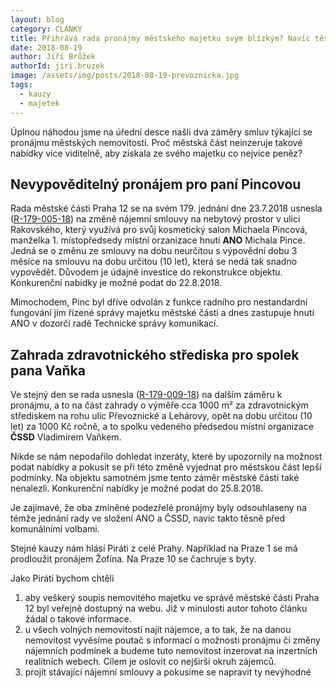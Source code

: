 ```yaml
---
layout: blog
category: CLANKY
title: Přihrává rada pronájmy městského majetku svým blízkým? Navíc těsně před volbami...
date: 2018-08-19
author: Jiří Brůžek
authorId: jiri.bruzek
image: /assets/img/posts/2018-08-19-prevoznicka.jpg
tags:
  - kauzy
  - majetek
---
```


Úplnou náhodou jsme na úřední desce našli dva záměry smluv týkající se pronájmu městských nemovitostí. Proč městská část neinzeruje takové nabídky více viditelně, aby získala ze svého majetku co nejvíce peněz?

## Nevypověditelný pronájem pro paní Pincovou

Rada městské části Praha 12 se na svém 179. jednání dne 23.7.2018 usnesla ([R-179-005-18](http://www.praha12.cz/assets/File.ashx?id_org=80112&id_dokumenty=63929)) na změně nájemní smlouvy na nebytový prostor v ulici Rakovského, který využívá pro svůj kosmetický salon Michaela Pincová, manželka 1. místopředsedy místní orzanizace hnutí **ANO** Michala Pince. Jedná se o změnu ze smlouvy na dobu neurčitou s výpovědní dobu 3 měsíce na smlouvu na dobu určitou (10 let), která se nedá tak snadno vypovědět. Důvodem je údajně investice do rekonstrukce objektu. Konkurenční nabídky je možné podat do 22.8.2018.

Mimochodem, Pinc byl dříve odvolán z funkce radního pro nestandardní fungování jím řízené správy majetku městské části a dnes zastupuje hnutí ANO v dozorčí radě Technické správy komunikací.

## Zahrada zdravotnického střediska pro spolek pana Vaňka

Ve stejný den se rada usnesla ([R-179-009-18](http://www.praha12.cz/assets/File.ashx?id_org=80112&id_dokumenty=63933)) na dalším záměru k pronájmu, a to na část zahrady o výměře cca 1000 m² za zdravotnickým střediskem na rohu ulic Převoznické a Lehárovy, opět na dobu určitou (10 let) za 1000 Kč ročně, a to spolku vedeného předsedou místní organizace **ČSSD** Vladimírem Vaňkem.

Nikde se nám nepodařilo dohledat inzeráty, které by upozornily na možnost podat nabídky a pokusit se při této změně vyjednat pro městskou část lepší podmínky. Na objektu samotném jsme tento záměr městské části také nenalezli. Konkurenční nabídky je možné podat do 25.8.2018.

Je zajímavé, že oba zmíněné podezřelé pronájmy byly odsouhlaseny na témže jednání rady ve složení ANO a ČSSD, navíc takto těsně před komunálními volbami.

Stejné kauzy nám hlásí Piráti z celé Prahy. Například na Praze 1 se má prodloužit pronájem Žofína. Na Praze 10 se čachruje s byty.

Jako Piráti bychom chtěli
1. aby veškerý soupis nemovitého majetku ve správě městské části Praha 12 byl veřejně dostupný na webu. Již v minulosti autor tohoto článku žádal o takové informace.
1. u všech volných nemovitostí najít nájemce, a to tak, že na danou nemovitost vyvěsíme poutač s informací o možnosti pronájmu či změny nájemních podmínek a budeme tuto nemovitost inzerovat na inzertních realitních webech. Cílem je oslovit co nejširší okruh zájemců.
1. projít stávající nájemní smlouvy a pokusíme se napravit ty nevýhodné
